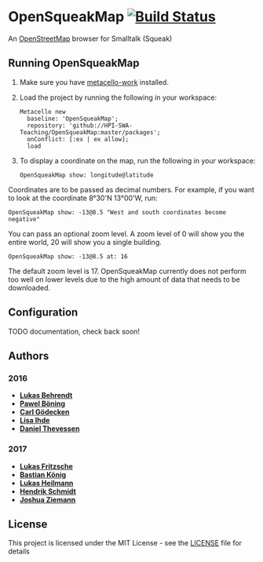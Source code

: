 # OpenSqueakMap [![Build Status](https://travis-ci.org/HPI-SWA-Teaching/OpenSqueakMap.svg?branch=dev)](https://travis-ci.org/HPI-SWA-Teaching/OpenSqueakMap)
An [OpenStreetMap](http://www.osm.org) browser for Smalltalk (Squeak)

## Running OpenSqueakMap

1. Make sure you have [metacello-work](https://github.com/dalehenrich/metacello-work) installed.

2. Load the project by running the following in your workspace:
	```smalltalk
	Metacello new
	  baseline: 'OpenSqueakMap';
	  repository: 'github://HPI-SWA-Teaching/OpenSqueakMap:master/packages';
	  onConflict: [:ex | ex allow];
	  load
	```

3. To display a coordinate on the map, run the following in your workspace:
	```smalltalk
	OpenSqueakMap show: longitude@latitude
	```

Coordinates are to be passed as decimal numbers. For example, if you want to look at the coordinate 8°30'N 13°00'W, run:
```smalltalk
OpenSqueakMap show: -13@8.5 "West and south coordinates become negative"
```

You can pass an optional zoom level. A zoom level of 0 will show you the entire world, 20 will show you a single building. 
```smalltalk
OpenSqueakMap show: -13@8.5 at: 16
```

The default zoom level is 17. OpenSqueakMap currently does not perform too well on lower levels due to the high amount of data that needs to be downloaded.

## Configuration

TODO documentation, check back soon!

## Authors

### 2016

* [**Lukas Behrendt**](https://github.com/Blaidd-Drwg)
* [**Pawel Böning**](https://github.com/PawelBoe)
* [**Carl Gödecken**](https://github.com/MasterCarl)
* [**Lisa Ihde**](https://github.com/julisa99)
* [**Daniel Thevessen**](https://github.com/danthe96)

### 2017

* [**Lukas Fritzsche**](https://github.com/birneamstiel)
* [**Bastian König**](https://github.com/bakoe)
* [**Lukas Heilmann**](https://github.com/lheilmann)
* [**Hendrik Schmidt**](https://github.com/HendrikSchmidt)
* [**Joshua Ziemann**](https://github.com/JoshCoder42)

## License

This project is licensed under the MIT License - see the [LICENSE](LICENSE) file for details
